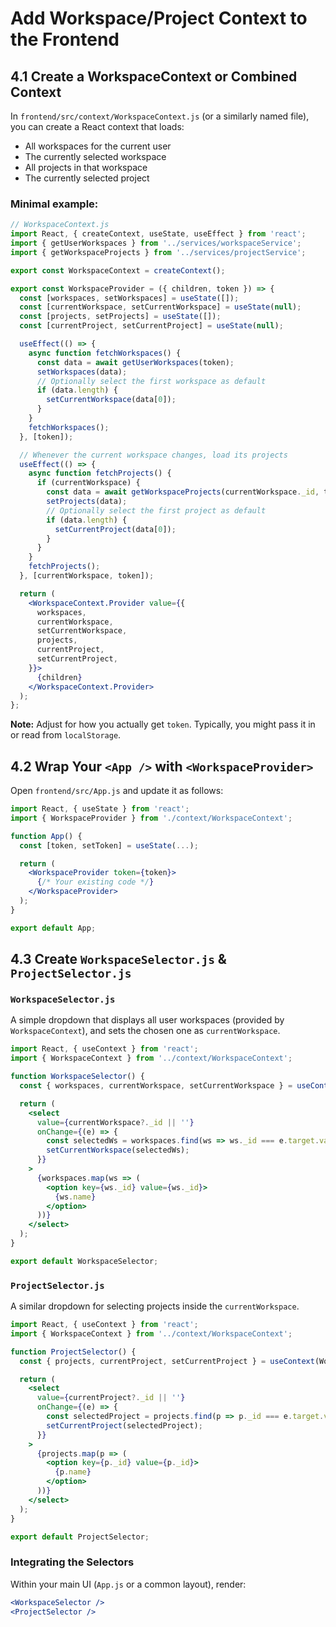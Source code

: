 # Add Workspace/Project Context to the Frontend

## 4.1 Create a WorkspaceContext or Combined Context

In `frontend/src/context/WorkspaceContext.js` (or a similarly named file), you can create a React context that loads:

- All workspaces for the current user
- The currently selected workspace
- All projects in that workspace
- The currently selected project

### Minimal example:

```jsx
// WorkspaceContext.js
import React, { createContext, useState, useEffect } from 'react';
import { getUserWorkspaces } from '../services/workspaceService';
import { getWorkspaceProjects } from '../services/projectService';

export const WorkspaceContext = createContext();

export const WorkspaceProvider = ({ children, token }) => {
  const [workspaces, setWorkspaces] = useState([]);
  const [currentWorkspace, setCurrentWorkspace] = useState(null);
  const [projects, setProjects] = useState([]);
  const [currentProject, setCurrentProject] = useState(null);

  useEffect(() => {
    async function fetchWorkspaces() {
      const data = await getUserWorkspaces(token);
      setWorkspaces(data);
      // Optionally select the first workspace as default
      if (data.length) {
        setCurrentWorkspace(data[0]);
      }
    }
    fetchWorkspaces();
  }, [token]);

  // Whenever the current workspace changes, load its projects
  useEffect(() => {
    async function fetchProjects() {
      if (currentWorkspace) {
        const data = await getWorkspaceProjects(currentWorkspace._id, token);
        setProjects(data);
        // Optionally select the first project as default
        if (data.length) {
          setCurrentProject(data[0]);
        }
      }
    }
    fetchProjects();
  }, [currentWorkspace, token]);

  return (
    <WorkspaceContext.Provider value={{
      workspaces,
      currentWorkspace,
      setCurrentWorkspace,
      projects,
      currentProject,
      setCurrentProject,
    }}>
      {children}
    </WorkspaceContext.Provider>
  );
};
```

**Note:** Adjust for how you actually get `token`. Typically, you might pass it in or read from `localStorage`.

## 4.2 Wrap Your `<App />` with `<WorkspaceProvider>`

Open `frontend/src/App.js` and update it as follows:

```jsx
import React, { useState } from 'react';
import { WorkspaceProvider } from './context/WorkspaceContext';

function App() {
  const [token, setToken] = useState(...);

  return (
    <WorkspaceProvider token={token}>
      {/* Your existing code */}
    </WorkspaceProvider>
  );
}

export default App;
```

## 4.3 Create `WorkspaceSelector.js` & `ProjectSelector.js`

### `WorkspaceSelector.js`
A simple dropdown that displays all user workspaces (provided by `WorkspaceContext`), and sets the chosen one as `currentWorkspace`.

```jsx
import React, { useContext } from 'react';
import { WorkspaceContext } from '../context/WorkspaceContext';

function WorkspaceSelector() {
  const { workspaces, currentWorkspace, setCurrentWorkspace } = useContext(WorkspaceContext);

  return (
    <select
      value={currentWorkspace?._id || ''}
      onChange={(e) => {
        const selectedWs = workspaces.find(ws => ws._id === e.target.value);
        setCurrentWorkspace(selectedWs);
      }}
    >
      {workspaces.map(ws => (
        <option key={ws._id} value={ws._id}>
          {ws.name}
        </option>
      ))}
    </select>
  );
}

export default WorkspaceSelector;
```

### `ProjectSelector.js`
A similar dropdown for selecting projects inside the `currentWorkspace`.

```jsx
import React, { useContext } from 'react';
import { WorkspaceContext } from '../context/WorkspaceContext';

function ProjectSelector() {
  const { projects, currentProject, setCurrentProject } = useContext(WorkspaceContext);

  return (
    <select
      value={currentProject?._id || ''}
      onChange={(e) => {
        const selectedProject = projects.find(p => p._id === e.target.value);
        setCurrentProject(selectedProject);
      }}
    >
      {projects.map(p => (
        <option key={p._id} value={p._id}>
          {p.name}
        </option>
      ))}
    </select>
  );
}

export default ProjectSelector;
```

### Integrating the Selectors
Within your main UI (`App.js` or a common layout), render:

```jsx
<WorkspaceSelector />
<ProjectSelector />
```

